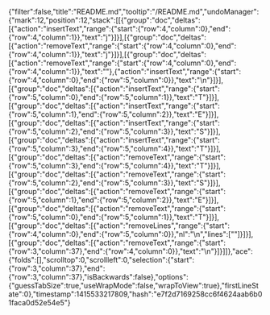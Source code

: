 {"filter":false,"title":"README.md","tooltip":"/README.md","undoManager":{"mark":12,"position":12,"stack":[[{"group":"doc","deltas":[{"action":"insertText","range":{"start":{"row":4,"column":0},"end":{"row":4,"column":1}},"text":"j"}]}],[{"group":"doc","deltas":[{"action":"removeText","range":{"start":{"row":4,"column":0},"end":{"row":4,"column":1}},"text":"j"}]}],[{"group":"doc","deltas":[{"action":"removeText","range":{"start":{"row":4,"column":0},"end":{"row":4,"column":1}},"text":""},{"action":"insertText","range":{"start":{"row":4,"column":0},"end":{"row":5,"column":0}},"text":"\n"}]}],[{"group":"doc","deltas":[{"action":"insertText","range":{"start":{"row":5,"column":0},"end":{"row":5,"column":1}},"text":"T"}]}],[{"group":"doc","deltas":[{"action":"insertText","range":{"start":{"row":5,"column":1},"end":{"row":5,"column":2}},"text":"E"}]}],[{"group":"doc","deltas":[{"action":"insertText","range":{"start":{"row":5,"column":2},"end":{"row":5,"column":3}},"text":"S"}]}],[{"group":"doc","deltas":[{"action":"insertText","range":{"start":{"row":5,"column":3},"end":{"row":5,"column":4}},"text":"T"}]}],[{"group":"doc","deltas":[{"action":"removeText","range":{"start":{"row":5,"column":3},"end":{"row":5,"column":4}},"text":"T"}]}],[{"group":"doc","deltas":[{"action":"removeText","range":{"start":{"row":5,"column":2},"end":{"row":5,"column":3}},"text":"S"}]}],[{"group":"doc","deltas":[{"action":"removeText","range":{"start":{"row":5,"column":1},"end":{"row":5,"column":2}},"text":"E"}]}],[{"group":"doc","deltas":[{"action":"removeText","range":{"start":{"row":5,"column":0},"end":{"row":5,"column":1}},"text":"T"}]}],[{"group":"doc","deltas":[{"action":"removeLines","range":{"start":{"row":4,"column":0},"end":{"row":5,"column":0}},"nl":"\n","lines":[""]}]}],[{"group":"doc","deltas":[{"action":"removeText","range":{"start":{"row":3,"column":37},"end":{"row":4,"column":0}},"text":"\n"}]}]]},"ace":{"folds":[],"scrolltop":0,"scrollleft":0,"selection":{"start":{"row":3,"column":37},"end":{"row":3,"column":37},"isBackwards":false},"options":{"guessTabSize":true,"useWrapMode":false,"wrapToView":true},"firstLineState":0},"timestamp":1415533217809,"hash":"e7f2d7169258cc6f4624aab6b01faca0d52e54e5"}